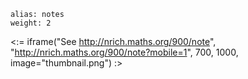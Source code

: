 ````
alias: notes
weight: 2
````

<:= iframe("See http://nrich.maths.org/900/note", "http://nrich.maths.org/900/note?mobile=1", 700, 1000, image="thumbnail.png") :>